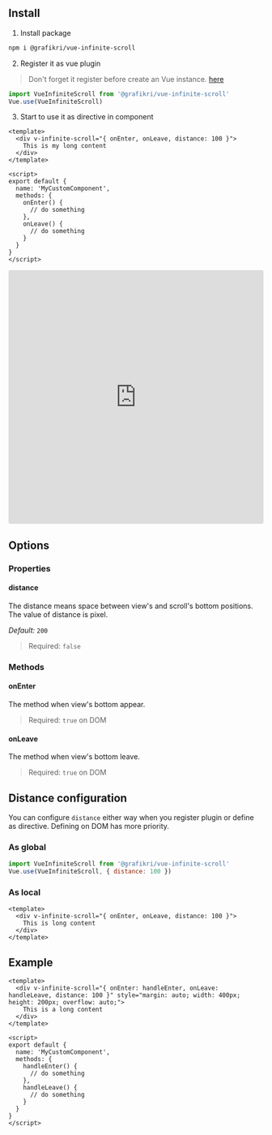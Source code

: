 

## Install
1. Install package
```bash
npm i @grafikri/vue-infinite-scroll 
```

2. Register it as vue plugin
> Don't forget it register before create an Vue instance. [here](https://vuejs.org/v2/guide/plugins.html#Using-a-Plugin)

```js
import VueInfiniteScroll from '@grafikri/vue-infinite-scroll'
Vue.use(VueInfiniteScroll)
```

3. Start to use it as directive in component
```vue
<template>
  <div v-infinite-scroll="{ onEnter, onLeave, distance: 100 }">
    This is my long content
  </div>
</template>

<script>
export default {
  name: 'MyCustomComponent',
  methods: {
    onEnter() {
      // do something
    },
    onLeave() {
      // do something
    }
  }
}
</script>
```

<iframe
     src="https://codesandbox.io/embed/recursing-sid-1rslu?fontsize=14&hidenavigation=1&theme=dark"
     style="width:100%; height:500px; border:0; border-radius: 4px; overflow:hidden;"
     title="vue-infiite-scroll-basic"
     allow="accelerometer; ambient-light-sensor; camera; encrypted-media; geolocation; gyroscope; hid; microphone; midi; payment; usb; vr; xr-spatial-tracking"
     sandbox="allow-autoplay allow-forms allow-modals allow-popups allow-presentation allow-same-origin allow-scripts"
   ></iframe>

## Options


### Properties

#### distance
The distance means space between view's and scroll's bottom positions. The value of distance is pixel.

*Default:* `200`
> Required: `false`

### Methods

#### onEnter
The method when view's bottom appear.
> Required: `true` on DOM

#### onLeave
The method when view's bottom leave.
> Required: `true` on DOM



## Distance configuration
You can configure <code>distance</code> either way when you register plugin or define as directive. Defining on DOM has more priority.

### As global
```js
import VueInfiniteScroll from '@grafikri/vue-infinite-scroll'
Vue.use(VueInfiniteScroll, { distance: 100 })
```

### As local
```vue
<template>
  <div v-infinite-scroll="{ onEnter, onLeave, distance: 100 }">
    This is long content
  </div>
</template>
```


## Example

```vue
<template>
  <div v-infinite-scroll="{ onEnter: handleEnter, onLeave: handleLeave, distance: 100 }" style="margin: auto; width: 400px; height: 200px; overflow: auto;">
    This is a long content
  </div>
</template>

<script>
export default {
  name: 'MyCustomComponent',
  methods: {
    handleEnter() {
      // do something
    },
    handleLeave() {
      // do something
    }
  }
}
</script>
```